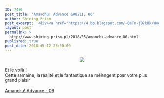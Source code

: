 ```yaml
---
ID: 7480
post_title: 'Amanchu! Advance &#8211; 06'
author: Shining Prism
post_excerpt: '<div><a href="https://4.bp.blogspot.com/-QeTn-jD2kOk/WvdhOcbQpcI/AAAAAAAAB2g/WldQPLy4MIEMXwnJcYEzBHSQ_WoM44PigCLcBGAs/s1600/Amanchu%2521%2BAdvance%2B-%2B06.png" imageanchor="1"><img border="0" data-original-height="720" data-original-width="1280" src="https://4.bp.blogspot.com/-QeTn-jD2kOk/WvdhOcbQpcI/AAAAAAAAB2g/WldQPLy4MIEMXwnJcYEzBHSQ_WoM44PigCLcBGAs/s1600/Amanchu%2521%2BAdvance%2B-%2B06.png"></a></div><br>Et le voil&agrave; !<br>Cette semaine, la r&eacute;alit&eacute; et le fantastique se m&eacute;langent pour votre plus grand plaisir<br><br><a href="http://jheberg.net/captcha/shining-prism-amanchu-advance-06/">Amanchu! Advance - 06</a>'
layout: post
permalink: >
  http://www.shining-prism.pl/2018/05/amanchu-advance-06.html
published: true
post_date: 2018-05-12 23:50:00
---
```

<div class="separator" style="clear: both; text-align: center;"><a href="https://4.bp.blogspot.com/-QeTn-jD2kOk/WvdhOcbQpcI/AAAAAAAAB2g/WldQPLy4MIEMXwnJcYEzBHSQ_WoM44PigCLcBGAs/s1600/Amanchu%2521%2BAdvance%2B-%2B06.png" imageanchor="1" style="margin-left: 1em; margin-right: 1em;"><img border="0" data-original-height="720" data-original-width="1280" src="https://united-subs.dearclouds.com/wp-content/uploads/2018/05/f634ccba15525b70574b3fdf607b6a1d.jpg" /></a></div><br />Et le voilà !<br />Cette semaine, la réalité et le fantastique se mélangent pour votre plus grand plaisir<br /><br /><a href="http://jheberg.net/captcha/shining-prism-amanchu-advance-06/">Amanchu! Advance - 06</a>